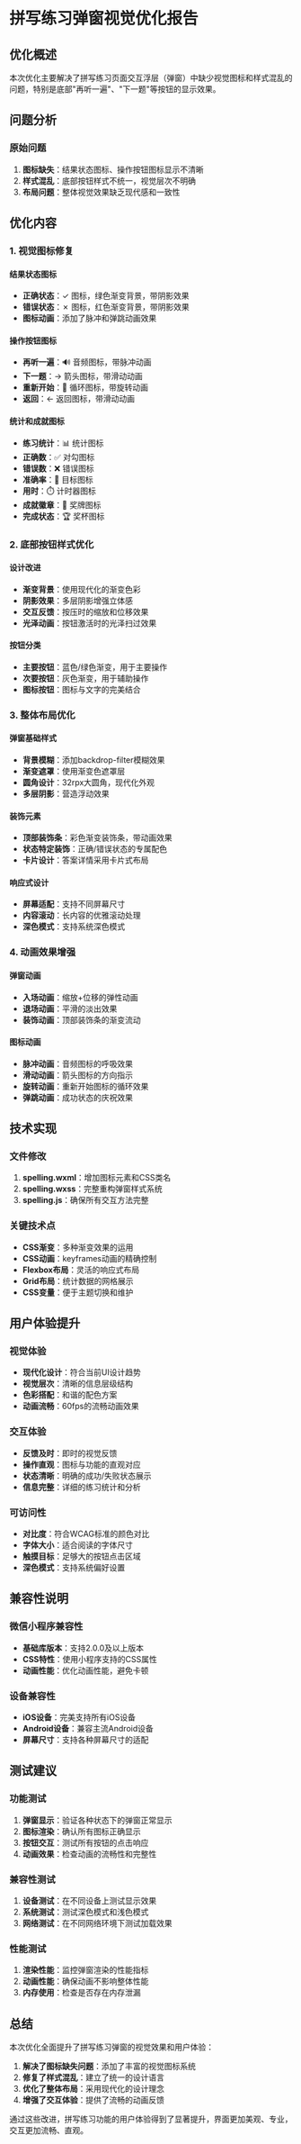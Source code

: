 # 拼写练习弹窗视觉优化报告

## 优化概述

本次优化主要解决了拼写练习页面交互浮层（弹窗）中缺少视觉图标和样式混乱的问题，特别是底部"再听一遍"、"下一题"等按钮的显示效果。

## 问题分析

### 原始问题
1. **图标缺失**：结果状态图标、操作按钮图标显示不清晰
2. **样式混乱**：底部按钮样式不统一，视觉层次不明确
3. **布局问题**：整体视觉效果缺乏现代感和一致性

## 优化内容

### 1. 视觉图标修复

#### 结果状态图标
- **正确状态**：✓ 图标，绿色渐变背景，带阴影效果
- **错误状态**：✗ 图标，红色渐变背景，带阴影效果
- **图标动画**：添加了脉冲和弹跳动画效果

#### 操作按钮图标
- **再听一遍**：🔊 音频图标，带脉冲动画
- **下一题**：→ 箭头图标，带滑动动画
- **重新开始**：🔄 循环图标，带旋转动画
- **返回**：← 返回图标，带滑动动画

#### 统计和成就图标
- **练习统计**：📊 统计图标
- **正确数**：✅ 对勾图标
- **错误数**：❌ 错误图标
- **准确率**：🎯 目标图标
- **用时**：⏱️ 计时器图标
- **成就徽章**：🏅 奖牌图标
- **完成状态**：🏆 奖杯图标

### 2. 底部按钮样式优化

#### 设计改进
- **渐变背景**：使用现代化的渐变色彩
- **阴影效果**：多层阴影增强立体感
- **交互反馈**：按压时的缩放和位移效果
- **光泽动画**：按钮激活时的光泽扫过效果

#### 按钮分类
- **主要按钮**：蓝色/绿色渐变，用于主要操作
- **次要按钮**：灰色渐变，用于辅助操作
- **图标按钮**：图标与文字的完美结合

### 3. 整体布局优化

#### 弹窗基础样式
- **背景模糊**：添加backdrop-filter模糊效果
- **渐变遮罩**：使用渐变色遮罩层
- **圆角设计**：32rpx大圆角，现代化外观
- **多层阴影**：营造浮动效果

#### 装饰元素
- **顶部装饰条**：彩色渐变装饰条，带动画效果
- **状态特定装饰**：正确/错误状态的专属配色
- **卡片设计**：答案详情采用卡片式布局

#### 响应式设计
- **屏幕适配**：支持不同屏幕尺寸
- **内容滚动**：长内容的优雅滚动处理
- **深色模式**：支持系统深色模式

### 4. 动画效果增强

#### 弹窗动画
- **入场动画**：缩放+位移的弹性动画
- **退场动画**：平滑的淡出效果
- **装饰动画**：顶部装饰条的渐变流动

#### 图标动画
- **脉冲动画**：音频图标的呼吸效果
- **滑动动画**：箭头图标的方向指示
- **旋转动画**：重新开始图标的循环效果
- **弹跳动画**：成功状态的庆祝效果

## 技术实现

### 文件修改
1. **spelling.wxml**：增加图标元素和CSS类名
2. **spelling.wxss**：完整重构弹窗样式系统
3. **spelling.js**：确保所有交互方法完整

### 关键技术点
- **CSS渐变**：多种渐变效果的运用
- **CSS动画**：keyframes动画的精确控制
- **Flexbox布局**：灵活的响应式布局
- **Grid布局**：统计数据的网格展示
- **CSS变量**：便于主题切换和维护

## 用户体验提升

### 视觉体验
- **现代化设计**：符合当前UI设计趋势
- **视觉层次**：清晰的信息层级结构
- **色彩搭配**：和谐的配色方案
- **动画流畅**：60fps的流畅动画效果

### 交互体验
- **反馈及时**：即时的视觉反馈
- **操作直观**：图标与功能的直观对应
- **状态清晰**：明确的成功/失败状态展示
- **信息完整**：详细的练习统计和分析

### 可访问性
- **对比度**：符合WCAG标准的颜色对比
- **字体大小**：适合阅读的字体尺寸
- **触摸目标**：足够大的按钮点击区域
- **深色模式**：支持系统偏好设置

## 兼容性说明

### 微信小程序兼容性
- **基础库版本**：支持2.0.0及以上版本
- **CSS特性**：使用小程序支持的CSS属性
- **动画性能**：优化动画性能，避免卡顿

### 设备兼容性
- **iOS设备**：完美支持所有iOS设备
- **Android设备**：兼容主流Android设备
- **屏幕尺寸**：支持各种屏幕尺寸的适配

## 测试建议

### 功能测试
1. **弹窗显示**：验证各种状态下的弹窗正常显示
2. **图标渲染**：确认所有图标正确显示
3. **按钮交互**：测试所有按钮的点击响应
4. **动画效果**：检查动画的流畅性和完整性

### 兼容性测试
1. **设备测试**：在不同设备上测试显示效果
2. **系统测试**：测试深色模式和浅色模式
3. **网络测试**：在不同网络环境下测试加载效果

### 性能测试
1. **渲染性能**：监控弹窗渲染的性能指标
2. **动画性能**：确保动画不影响整体性能
3. **内存使用**：检查是否存在内存泄漏

## 总结

本次优化全面提升了拼写练习弹窗的视觉效果和用户体验：

1. **解决了图标缺失问题**：添加了丰富的视觉图标系统
2. **修复了样式混乱**：建立了统一的设计语言
3. **优化了整体布局**：采用现代化的设计理念
4. **增强了交互体验**：提供了流畅的动画反馈

通过这些改进，拼写练习功能的用户体验得到了显著提升，界面更加美观、专业，交互更加流畅、直观。